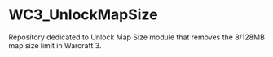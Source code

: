 # WC3_UnlockMapSize
Repository dedicated to Unlock Map Size module that removes the 8/128MB map size limit in Warcraft 3.
